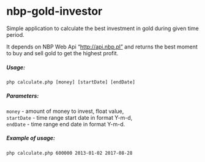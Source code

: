 # nbp-gold-investor

Simple application to calculate the best investment in gold during given time period.  

It depends on NBP Web Api “http://api.nbp.pl” and returns the best moment to buy and sell gold to get the highest profit.

##### Usage:

`php calculate.php [money] [startDate] [endDate]`

##### Parameters:

`money` - amount of money to invest, float value,  
`startDate` - time range start date in format Y-m-d,  
`endDate` - time range end date in format Y-m-d.

##### Example of usage:

`php calculate.php 600000 2013-01-02 2017-08-28`

